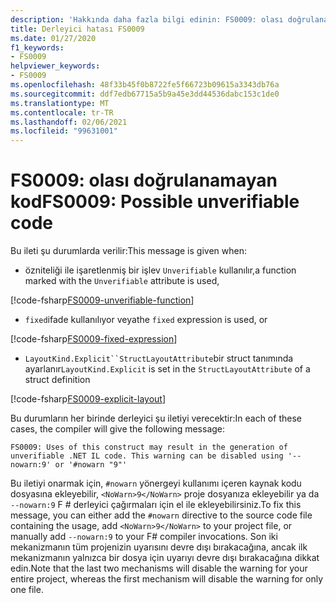 ```yaml
---
description: 'Hakkında daha fazla bilgi edinin: FS0009: olası doğrulanamayan kod'
title: Derleyici hatası FS0009
ms.date: 01/27/2020
f1_keywords:
- FS0009
helpviewer_keywords:
- FS0009
ms.openlocfilehash: 48f33b45f0b8722fe5f66723b09615a3343db76a
ms.sourcegitcommit: ddf7edb67715a5b9a45e3dd44536dabc153c1de0
ms.translationtype: MT
ms.contentlocale: tr-TR
ms.lasthandoff: 02/06/2021
ms.locfileid: "99631001"
---
```

# <a name="fs0009-possible-unverifiable-code"></a><span data-ttu-id="89992-103">FS0009: olası doğrulanamayan kod</span><span class="sxs-lookup"><span data-stu-id="89992-103">FS0009: Possible unverifiable code</span></span>

<span data-ttu-id="89992-104">Bu ileti şu durumlarda verilir:</span><span class="sxs-lookup"><span data-stu-id="89992-104">This message is given when:</span></span>

* <span data-ttu-id="89992-105">özniteliği ile işaretlenmiş bir işlev `Unverifiable` kullanılır,</span><span class="sxs-lookup"><span data-stu-id="89992-105">a function marked with the `Unverifiable` attribute is used,</span></span>

[!code-fsharp[FS0009-unverifiable-function](~/samples/snippets/fsharp/compiler-messages/fs0009.fsx#L2)]

* <span data-ttu-id="89992-106">`fixed`ifade kullanılıyor veya</span><span class="sxs-lookup"><span data-stu-id="89992-106">the `fixed` expression is used, or</span></span>

[!code-fsharp[FS0009-fixed-expression](~/samples/snippets/fsharp/compiler-messages/fs0009.fsx#L5-L9)]

* <span data-ttu-id="89992-107">`LayoutKind.Explicit``StructLayoutAttribute`bir struct tanımında ayarlanır</span><span class="sxs-lookup"><span data-stu-id="89992-107">`LayoutKind.Explicit` is set in the `StructLayoutAttribute` of a struct definition</span></span>

[!code-fsharp[FS0009-explicit-layout](~/samples/snippets/fsharp/compiler-messages/fs0009.fsx#L12-L16)]

<span data-ttu-id="89992-108">Bu durumların her birinde derleyici şu iletiyi verecektir:</span><span class="sxs-lookup"><span data-stu-id="89992-108">In each of these cases, the compiler will give the following message:</span></span>

```text
FS0009: Uses of this construct may result in the generation of unverifiable .NET IL code. This warning can be disabled using '--nowarn:9' or '#nowarn "9"'
```

<span data-ttu-id="89992-109">Bu iletiyi onarmak için, `#nowarn` yönergeyi kullanımı içeren kaynak kodu dosyasına ekleyebilir, `<NoWarn>9</NoWarn>` proje dosyanıza ekleyebilir ya da `--nowarn:9` F # derleyici çağırmaları için el ile ekleyebilirsiniz.</span><span class="sxs-lookup"><span data-stu-id="89992-109">To fix this message, you can either add the `#nowarn` directive to the source code file containing the usage, add `<NoWarn>9</NoWarn>` to your project file, or manually add `--nowarn:9` to your F# compiler invocations.</span></span> <span data-ttu-id="89992-110">Son iki mekanizmanın tüm projenizin uyarısını devre dışı bırakacağına, ancak ilk mekanizmanın yalnızca bir dosya için uyarıyı devre dışı bırakacağına dikkat edin.</span><span class="sxs-lookup"><span data-stu-id="89992-110">Note that the last two mechanisms will disable the warning for your entire project, whereas the first mechanism will disable the warning for only one file.</span></span>
